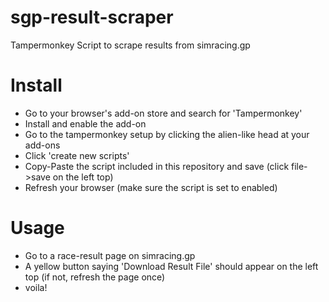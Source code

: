 # sgp-result-scraper
Tampermonkey Script to scrape results from simracing.gp

# Install
- Go to your browser's add-on store and search for 'Tampermonkey'
- Install and enable the add-on
- Go to the tampermonkey setup by clicking the alien-like head at your add-ons
- Click 'create new scripts'
- Copy-Paste the script included in this repository and save (click file->save on the left top)
- Refresh your browser (make sure the script is set to enabled)

# Usage
- Go to a race-result page on simracing.gp
- A yellow button saying 'Download Result File' should appear on the left top (if not, refresh the page once)
- voila!
